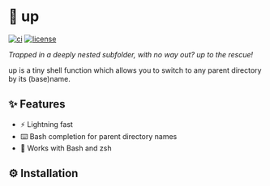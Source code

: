 # :climbing: up

[![ci](https://github.com/helpermethod/up/actions/workflows/ci.yml/badge.svg)](https://github.com/helpermethod/up/actions/workflows/ci.yml)
[![license](https://badgen.net/badge/license/MIT/blue)](https://github.com/helpermethod/up/blob/main/LICENSE)

*Trapped in a deeply nested subfolder, with no way out? up to the rescue!*

up is a tiny shell function which allows you to switch to any parent directory by its (base)name.

## :sparkles: Features

* :zap: Lightning fast
* :keyboard: Bash completion for parent directory names
* :shell: Works with Bash and zsh

## :gear: Installation
